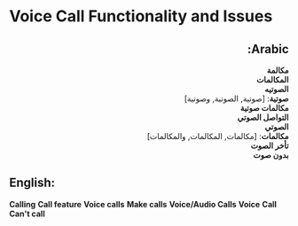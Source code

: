 # **Voice Call Functionality and Issues**

<div dir="rtl">

## **Arabic**:
**مكالمة**  
**المكالمات**  
**الصوتيه**  
**صوتية**: [صوتية, الصوتية, وصوتية]  
**مكالمات صوتية**  
**التواصل الصوتي**  
**الصوتي**  
**مكالمات**: [مكالمات, المكالمات, والمكالمات]  
**تأخر الصوت**  
**بدون صوت**

</div>

## **English**:
**Calling**
**Call feature**
**Voice calls**
**Make calls**
**Voice/Audio Calls**
**Voice**
**Call**
**Can't call**
